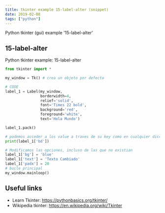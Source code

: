 ```yaml
---
title: tkinter example 15-label-alter (snippet)
date: 2019-02-08
tags: ["python"]
---
```

Python tkinter (gui) example '15-label-alter'


## 15-label-alter

Python tkinter example: 15-label-alter

```python
from tkinter import *

my_window = Tk() # crea un objeto por defecto

# CODE
label_1 = Label(my_window,
                borderwidth=4,
                relief='solid',
                font='Times 22 bold',
                background='red',
                foreground='white',
                text='Hola Mundo')

label_1.pack()

# podemos acceder a los value a traves de su key como en cualquier diccionario
print(label_1['bd'])

# Modificamos las opciones, incluso de las que no existian
label_1['bg'] = 'blue'
label_1['text'] = 'Texto Cambiado'
label_1['padx'] = 20
# bucle principal
my_window.mainloop()

```

## Useful links

- Learn Tkinter: https://pythonbasics.org/tkinter/
- Wikipedia tkinter: https://en.wikipedia.org/wiki/Tkinter
